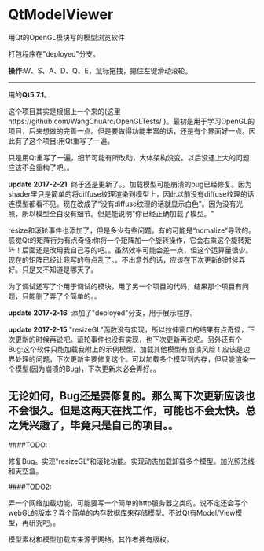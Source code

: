 # QtModelViewer
用Qt的OpenGL模块写的模型浏览软件


打包程序在"deployed"分支。


**操作**:W、S、A、D、Q、E，鼠标拖拽，摁住左键滑动滚轮。

---------------------------------------------------------------------------------------------


用的**Qt5.7.1**。


这个项目其实是根据上一个来的(这里https://github.com/WangChuArc/OpenGLTests/  )。最初是用于学习OpenGL的项目，后来想做的完善一点。但是要做得功能丰富的话，还是有个界面好一点。因此有了这个项目:用Qt重写了一遍。


只是用Qt重写了一遍，细节可能有所改动，大体架构没变。以后没遇上大的问题应该不会重构了吧。。


**update 2017-2-21**  终于还是更新了。。加载模型可能崩溃的bug已经修复。因为shader里只是简单的将diffuse纹理渲染到模型上，因此以前没有diffuse纹理的话连模型都看不见。现在改成了“没有diffuse纹理的话就显示白色”。因为没有光照，所以模型全白没有细节。但是能说明"你已经正确加载了模型。"


resize和滚轮事件也添加了，但是多少有些问题。有的可能是“nomalize”导致的。感觉Qt的矩阵行为有点奇怪:你将一个矩阵加一个旋转操作，它会右乘这个旋转矩阵！后面还是改用我自己写的吧。。虽然效率可能会差一点，但这个运算量很少。现在的矩阵已经让我写的有点乱了。。不出意外的话，应该在下次更新的时候弄好。只是又不知道是哪天了。


为了调试还写了个用于调试的模块，用了另一个项目的代码，结果那个项目有问题，只能删了弄了个简单的。。


**update 2017-2-16**  添加了"deployed"分支，用于展示程序。


**update 2017-2-15**  "resizeGL"函数没有实现，所以拉伸窗口的结果有点奇怪，下次更新的时候再说吧。滚轮事件也没有实现，也下次更新再说吧。另外还有个Bug:这个软件只能加载我附上的示例模型，加载其他模型有崩溃风险！应该是边界处理的问题，下次更新主要修复这个。可以加载多个模型到内存，但只能渲染一个模型(因为崩溃的Bug)，下次更新未必会弄好。。


无论如何，Bug还是要修复的。那么离下次更新应该也不会很久。但是这两天在找工作，可能也不会太快。总之凭兴趣了，毕竟只是自己的项目。。
---------------------------------
####TODO:

修复Bug。实现"resizeGL"和滚轮功能。实现动态加载卸载多个模型。加光照法线和天空盒。


####TODO2:

弄一个网络加载功能，可能要写一个简单的http服务器之类的。说不定还会写个webGL的版本？弄个简单的内存数据库来存储模型。不过Qt有Model/View模型，再研究吧。。


模型素材和模型加载库来源于网络。其作者拥有版权。
